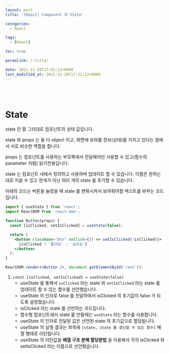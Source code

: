 ```yaml
---
layout: post
title: '[React] Component 의 State'

categories:
  - React

tags:
  - [React]

toc: true

permalink: /:title/

date: 2021-11-28T17:21:12+0900
last_modified_at: 2021-11-28T17:21:12+0900
---
```


<br>
<br>

# State

state 란 말 그리대로 컴포넌트의 상태 값입니다.

state 롸 props 는 둘 다 object 이고, 화면에 보여줄 정보(상태)를 가지고 있다는 점에서 서로 비슷한 역할을 합니다.

props 는 컴포넌트를 사용하는 부모쪽에서 전달해야만 사용할 수 있고(함수의 parameter 치럼) 읽기전용입니다.

state 는 컴포넌트 내에서 정의하고 사용하며 업데이트 할 수 있습니다. 이름은 원하는대로 지을 수 있고 한개가 아닌 여러 개의 state 를 추가할 수 있습니다.

아래의 코드는 버튼을 눌렀을 때 state 를 변화시켜서 보여줘야할 텍스트를 바꾸는 코드입니다.

```jsx
import { useState } from 'react';
import ReactDOM from 'react-dom';

function Button(props) {
  const [isClicked, setIsClicked] = useState(false);

  return (
    <button className="btn" onClick={() => setIsClicked(!isClicked)}>
      {isClicked ? '좋아요' : '싫어요'}
    </button>
  );
}

ReactDOM.render(<Button />, document.getElementById('root'));
```

1. `const [isClicked, setIsClicked] = useState(false)`
   - useState 를 통해서 `isClicked` 라는 state 와 `setIsClicked` 라는 state 를 업데이트 할 수 있는 함수를 선언했습니다.
   - useState 의 인자로 false 를 전달하여서 isClicked 의 초기값이 false 가 되도록 설정했습니다.
   - isClicked 라는 state 를 선언하는 코드입니다.
   - 함수형 컴포넌트에서 state 를 만들때는 `useState` 라는 함수를 사용합니다.
   - useState 의 인자로 전달된 값은 선언된 state 의 초기값으로 할당됩니다.
   - useState 의 실행 결과는 좌측에 `[state, state 를 갱신할 수 있는 함수]` 배열 형태로 리턴됩니다.
   - useState 의 리턴값을 **배열 구조 분해 할당문법** 을 이용해서 각각 isClicked 와 setIsClicked 라는 이름으로 선언했습니다.
